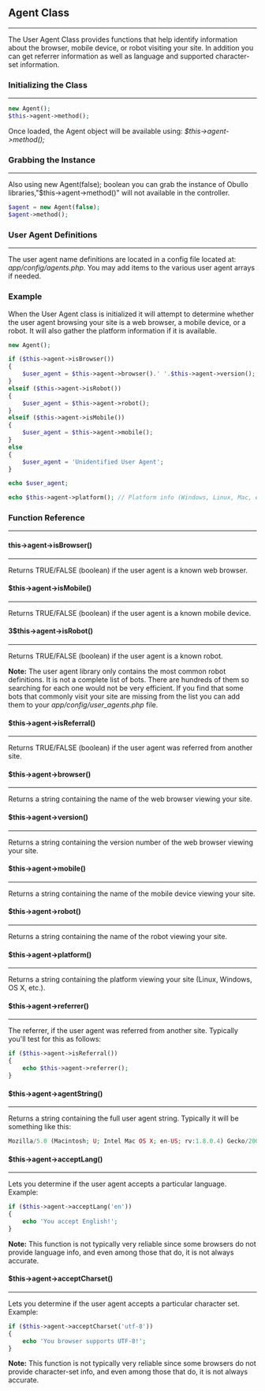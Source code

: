 ## Agent Class

------

The User Agent Class provides functions that help identify information about the browser, mobile device, or robot visiting your site. In addition you can get referrer information as well as language and supported character-set information.

### Initializing the Class

------

```php
new Agent();
$this->agent->method();
```

Once loaded, the Agent object will be available using: <dfn>$this->agent->method();</dfn>

### Grabbing the Instance

------

Also using new Agent(false); boolean you can grab the instance of Obullo libraries,"$this->agent->method()" will not available in the controller.

```php
$agent = new Agent(false);
$agent->method();
```

### User Agent Definitions

------

The user agent name definitions are located in a config file located at: <dfn>app/config/agents.php</dfn>. You may add items to the various user agent arrays if needed.

### Example

When the User Agent class is initialized it will attempt to determine whether the user agent browsing your site is a web browser, a mobile device, or a robot. It will also gather the platform information if it is available.

```php
new Agent();

if ($this->agent->isBrowser())
{
    $user_agent = $this->agent->browser().' '.$this->agent->version();
}
elseif ($this->agent->isRobot())
{
    $user_agent = $this->agent->robot();
}
elseif ($this->agent->isMobile())
{
    $user_agent = $this->agent->mobile();
}
else
{
    $user_agent = 'Unidentified User Agent';
}

echo $user_agent;

echo $this->agent->platform(); // Platform info (Windows, Linux, Mac, etc.)
```

### Function Reference

------

#### this->agent->isBrowser()

------

Returns TRUE/FALSE (boolean) if the user agent is a known web browser.

#### $this->agent->isMobile()

------

Returns TRUE/FALSE (boolean) if the user agent is a known mobile device.

#### 3$this->agent->isRobot()

------

Returns TRUE/FALSE (boolean) if the user agent is a known robot.

**Note:** The user agent library only contains the most common robot definitions. It is not a complete list of bots. There are hundreds of them so searching for each one would not be very efficient. If you find that some bots that commonly visit your site are missing from the list you can add them to your <dfn>app/config/user_agents.php</dfn> file.

#### $this->agent->isReferral()

------

Returns TRUE/FALSE (boolean) if the user agent was referred from another site.


#### $this->agent->browser()

------
Returns a string containing the name of the web browser viewing your site.

#### $this->agent->version()

-----
Returns a string containing the version number of the web browser viewing your site.

#### $this->agent->mobile()

-----

Returns a string containing the name of the mobile device viewing your site.

#### $this->agent->robot()

------
Returns a string containing the name of the robot viewing your site.


#### $this->agent->platform()

-----

Returns a string containing the platform viewing your site (Linux, Windows, OS X, etc.).

#### $this->agent->referrer()

------

The referrer, if the user agent was referred from another site. Typically you'll test for this as follows:

```php
if ($this->agent->isReferral())
{
    echo $this->agent->referrer();
}
```

#### $this->agent->agentString()

----

Returns a string containing the full user agent string. Typically it will be something like this:

```php
Mozilla/5.0 (Macintosh; U; Intel Mac OS X; en-US; rv:1.8.0.4) Gecko/20060613 Camino/1.0.2
```

#### $this->agent->acceptLang()

----

Lets you determine if the user agent accepts a particular language. Example:

```php
if ($this->agent->acceptLang('en'))
{
    echo 'You accept English!';
}
```

**Note:** This function is not typically very reliable since some browsers do not provide language info, and even among those that do, it is not always accurate.

#### $this->agent->acceptCharset()

----

Lets you determine if the user agent accepts a particular character set. Example:

```php
if ($this->agent->acceptCharset('utf-8'))
{
    echo 'You browser supports UTF-8!';
}
```

**Note:** This function is not typically very reliable since some browsers do not provide character-set info, and even among those that do, it is not always accurate. 